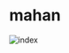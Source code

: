 # mahan



![index](https://user-images.githubusercontent.com/105061018/205094554-6a031ad5-942d-4ae3-8f8d-9b6f622fa7ef.png)
